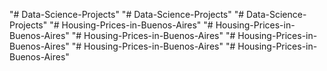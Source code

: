 "# Data-Science-Projects" 
"# Data-Science-Projects" 
"# Data-Science-Projects" 
"# Housing-Prices-in-Buenos-Aires" 
"# Housing-Prices-in-Buenos-Aires" 
"# Housing-Prices-in-Buenos-Aires" 
"# Housing-Prices-in-Buenos-Aires" 
"# Housing-Prices-in-Buenos-Aires" 
"# Housing-Prices-in-Buenos-Aires" 
